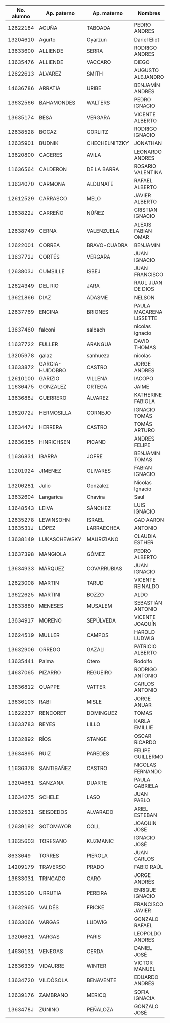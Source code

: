 No. alumno	|	Ap. paterno	|	Ap. materno	|	Nombres	|	AC1	|	AC2	|	AC3	|	AC4	|	C1	|	C2	|	C3	|
-----------------	|	-----------------	|	-----------------	|	-----------------	|	-----------------	|	-----------------	|	-----------------	|	-----------------	|	-----------------	|	-----------------	|	-----------------	|
12622184	|	ACUÑA	|	TABOADA	|	PEDRO ANDRES	|	1,8	|	4,4	|	1,00	|	1,00	|	4,00	|	1,00	|	1,00	|
13204610	|	Agurto	|	Oyarzun	|	Dariel Eliot	|	1,10	|	5,30	|	1,00	|	1,00	|	1,00	|	1,00	|	4,00	|
13633600	|	ALLIENDE	|	SERRA	|	RODRIGO ANDRES	|	1	|	1	|	1,00	|	1,00	|	1,00	|	1,00	|	5,50	|
13635476	|	ALLIENDE	|	VACCARO	|	DIEGO	|	1	|	3,5	|	1,00	|	1,00	|	2,50	|	1,00	|	6,80	|
12622613	|	ALVAREZ	|	SMITH	|	AUGUSTO ALEJANDRO	|	1,70	|	2,75	|	1,00	|	2,80	|	1,00	|	1,00	|	1,00	|
14636786	|	ARRATIA	|	URIBE	|	BENJAMÍN ANDRÉS	|	1,00	|	1,00	|	2,95	|	2,30	|	4,00	|	1,00	|	4,00	|
13632566	|	BAHAMONDES	|	WALTERS	|	PEDRO IGNACIO	|	4,25	|	3,4	|	1,00	|	1,00	|	6,20	|	7,00	|	7,00	|
13635174	|	BESA	|	VERGARA	|	VICENTE ALBERTO	|	2,7	|	6,3	|	1,00	|	5,55	|	4,00	|	7,00	|	7,00	|
12638528	|	BOCAZ	|	GORLITZ	|	RODRIGO IGNACIO	|	1,00	|	1,00	|	1,00	|	1,00	|	7,00	|	1,00	|	1,00	|
12635901	|	BUDNIK	|	CHECHELNITZKY	|	JONATHAN	|	4,3	|	4,6	|	4,15	|	3,30	|	2,50	|	1,00	|	6,80	|
13620800	|	CACERES	|	AVILA	|	LEONARDO ANDRES	|	1	|	5,1	|	1,00	|	1,00	|	1,00	|	1,00	|	1,00	|
11636564	|	CALDERON	|	DE LA BARRA	|	ROSARIO VALENTINA	|	2,4	|	1	|	1,00	|	2,00	|	5,50	|	1,00	|	1,00	|
13634070	|	CARMONA	|	ALDUNATE	|	RAFAEL ALBERTO	|	4,10	|	5,55	|	4,68	|	6,90	|	7,00	|	1,00	|	6,60	|
12612529	|	CARRASCO	|	MELO	|	JAVIER ALBERTO	|	3,15	|	4,40	|	1,00	|	1,00	|	1,00	|	4,00	|	6,80	|
1363822J	|	CARREÑO	|	NÚÑEZ	|	CRISTIAN IGNACIO	|	3,3	|	3,7	|	5,40	|	2,00	|	7,00	|	7,00	|	6,80	|
12638749	|	CERNA	|	VALENZUELA	|	ALEXIS FABIAN OMAR	|	4,90	|	7,00	|	5,48	|	4,10	|	7,00	|	1,00	|	6,80	|
12622001	|	CORREA	|	BRAVO-CUADRA	|	BENJAMIN	|	1,70	|	3,40	|	1,00	|	3,30	|	1,00	|	4,00	|	3,80	|
1363772J	|	CORTÉS	|	VERGARA	|	JUAN IGNACIO	|	5,4	|	1	|	1,00	|	1,00	|	2,50	|	1,00	|	1,00	|
1263803J	|	CUMSILLE	|	ISBEJ	|	JUAN FRANCISCO	|	1	|	1	|	1,00	|	1,00	|	1,00	|	1,00	|	1,00	|
12624349	|	DEL RIO	|	JARA	|	RAUL JUAN DE DIOS	|	2,85	|	4,4	|	1,00	|	1,30	|	4,00	|	1,00	|	1,00	|
13621866	|	DIAZ	|	ADASME	|	NELSON	|	5	|	1	|	1,00	|	1,00	|	1,20	|	1,00	|	1,00	|
12637769	|	ENCINA	|	BRIONES	|	PAULA MACARENA LISSETTE	|	2,6	|	5,9	|	2,85	|	1,20	|	5,50	|	1,00	|	6,80	|
13637460	|	falconi	|	salbach	|	nicolas ignacio 	|	1,00	|	1,00	|	1,00	|	1,00	|	3,50	|	1,00	|	6,80	|
11637722	|	FULLER	|	ARANGUA	|	DAVID THOMAS	|	3,30	|	7,00	|	1,00	|	6,10	|	7,00	|	2,00	|	1,00	|
13205978	|	galaz	|	sanhueza	|	nicolas	|	2,05	|	5,00	|	1,00	|	1,00	|	2,50	|	1,00	|	1,00	|
13633872	|	GARCIA-HUIDOBRO	|	CASTRO	|	JORGE ANDRES	|	2,7	|	6,3	|	1,00	|	1,00	|	1,00	|	1,00	|	1,00	|
12610100	|	GARIZIO	|	VILLENA	|	IACOPO	|	2,10	|	4,40	|	4,98	|	4,60	|	5,50	|	7,00	|	3,80	|
11636475	|	GONZALEZ	|	ORTEGA	|	JAIME	|	1,40	|	5,30	|	1,00	|	1,00	|	1,00	|	4,00	|	1,00	|
1363688J	|	GUERRERO	|	ÁLVAREZ	|	KATHERINE FABIOLA	|	4,1	|	2,35	|	1,00	|	2,00	|	2,00	|	1,00	|	3,70	|
1362072J	|	HERMOSILLA	|	CORNEJO	|	IGNACIO TOMÁS	|	5	|	3,9	|	4,15	|	5,00	|	3,00	|	1,00	|	1,00	|
1363447J	|	HERRERA	|	CASTRO	|	TOMÁS ARTURO	|	5,70	|	5,80	|	2,30	|	4,00	|	3,00	|	7,00	|	7,00	|
12636355	|	HINRICHSEN	|	PICAND	|	ANDRES FELIPE	|	3,55	|	1,00	|	1,00	|	1,90	|	4,00	|	1,00	|	1,00	|
11636831	|	IBARRA	|	JOFRE	|	BENJAMIN TOMAS	|	1,8	|	3	|	1,00	|	1,00	|	4,00	|	1,00	|	3,80	|
11201924	|	JIMENEZ	|	OLIVARES	|	FABIAN IGNACIO	|	2,30	|	5,50	|	5,48	|	1,20	|	6,50	|	1,00	|	4,00	|
13206281	|	Julio	|	Gonzalez	|	Nicolas Ignacio	|	2	|	1,8	|	1,00	|	1,50	|	4,00	|	1,00	|	3,80	|
13632604	|	Langarica	|	Chavira	|	Saul	|	1	|	6,75	|	1,00	|	1,00	|	6,00	|	7,00	|	4,00	|
13648543	|	LEIVA	|	SÁNCHEZ	|	LUIS IGNACIO	|	3,10	|	4,50	|	1,00	|	1,00	|	5,50	|	7,00	|	1,00	|
12635278	|	LEWINSOHN	|	ISRAEL	|	GAD AARON	|	4,3	|	4,6	|	1,00	|	2,95	|	3,00	|	1,00	|	6,80	|
1363531J	|	LÓPEZ	|	LARRAECHEA	|	ANTONIO	|	4,90	|	6,00	|	1,00	|	1,00	|	1,00	|	1,00	|	6,80	|
13638149	|	LUKASCHEWSKY	|	MAURIZIANO	|	CLAUDIA ESTHER	|	2,6	|	5,9	|	1,00	|	1,00	|	3,50	|	1,00	|	1,00	|
13637398	|	MANGIOLA	|	GÓMEZ	|	PEDRO ALBERTO	|	4,25	|	4,10	|	2,10	|	1,50	|	2,50	|	1,00	|	3,80	|
13634933	|	MÁRQUEZ	|	COVARRUBIAS	|	JUAN IGNACIO	|	3	|	4,3	|	2,80	|	1,00	|	6,50	|	1,00	|	6,80	|
12623008	|	MARTIN	|	TARUD	|	VICENTE REINALDO	|	1,00	|	3,75	|	1,80	|	1,00	|	5,50	|	1,00	|	1,00	|
13622625	|	MARTINI	|	BOZZO	|	ALDO	|	1	|	3,3	|	1,00	|	1,10	|	6,25	|	1,00	|	1,00	|
13633880	|	MENESES	|	MUSALEM	|	SEBASTIÁN ANTONIO	|	4	|	4,65	|	1,00	|	1,00	|	3,40	|	1,00	|	7,00	|
13634917	|	MORENO	|	SEPÚLVEDA	|	VICENTE JOAQUÍN	|	1	|	2	|	1,00	|	1,00	|	4,00	|	1,00	|	6,8	|
12624519	|	MULLER	|	CAMPOS	|	HAROLD LUDWIG	|	1,70	|	2,75	|	1,00	|	3,40	|	1,50	|	1,00	|	2,50	|
13632906	|	ORREGO	|	GAZALI	|	PATRICIO ALBERTO	|	4,7	|	4,3	|	1,00	|	3,50	|	2,50	|	1,00	|	1,00	|
13635441	|	Palma	|	Otero	|	Rodolfo	|	4,70	|	6,80	|	1,00	|	7,00	|	4,50	|	6,00	|	4,00	|
14637065	|	PIZARRO	|	REGUEIRO	|	RODRIGO ANTONIO	|	3,30	|	4,80	|	3,95	|	3,40	|	3,75	|	1,00	|	6,80	|
13636812	|	QUAPPE	|	VATTER	|	CARLOS ANTONIO	|	5,70	|	5,80	|	1,00	|	2,10	|	4,75	|	6,00	|	6,60	|
13636103	|	RABI	|	MISLE	|	JORGE ANUAR	|	3,3	|	3,4	|	1,90	|	2,80	|	7,00	|	1,00	|	1,00	|
11622237	|	RENCORET	|	DOMINGUEZ	|	TOMAS	|	1,00	|	1,00	|	1,00	|	1,00	|	1,00	|	1,00	|	1,00	|
13633783	|	REYES	|	LILLO	|	KARLA EMILLIE	|	2,05	|	5,00	|	1,00	|	1,70	|	3,00	|	1,00	|	6,80	|
13632892	|	RÍOS	|	STANGE	|	OSCAR RICARDO	|	3,95	|	2,35	|	2,80	|	1,00	|	2,00	|	1,00	|	6,80	|
13634895	|	RUIZ	|	PAREDES	|	FELIPE GUILLERMO	|	1,00	|	1,00	|	1,00	|	1,00	|	1,00	|	1,00	|	4,00	|
11636378	|	SANTIBAÑEZ	|	CASTRO	|	NICOLAS FERNANDO	|	1,00	|	1,00	|	1,00	|	1,20	|	2,50	|	2,00	|	1,00	|
13204661	|	SANZANA	|	DUARTE	|	PAULA GABRIELA	|	1,40	|	3,65	|	1,00	|	1,50	|	1,50	|	1,00	|	1,00	|
13634275	|	SCHELE	|	LASO	|	JUAN PABLO	|	4,30	|	3,90	|	1,00	|	1,00	|	1,00	|	7,00	|	6,60	|
13632531	|	SEISDEDOS	|	ALVARADO	|	ARIEL ESTEBAN	|	6,8	|	6,75	|	6,36	|	7,00	|	1,00	|	7,00	|	6,60	|
12639192	|	SOTOMAYOR	|	COLL	|	JOAQUIN JOSE	|	1,00	|	1,00	|	3,40	|	1,00	|	3,50	|	1,00	|	6,80	|
13635603	|	TORESANO	|	KUZMANIC	|	IGNACIO JOSÉ	|	1,7	|	5,4	|	1,00	|	3,40	|	5,00	|	1,00	|	5,50	|
8633649	|	TORRES	|	PIEROLA	|	JUAN CARLOS	|	1	|	1	|	1,10	|	1,00	|	1,00	|	1,00	|	1,00	|
14209179	|	TRAVERSO	|	PRADO	|	FABIO RAÚL	|	2,85	|	5,1	|	3,24	|	1,00	|	3,00	|	1,00	|	1,00	|
13633031	|	TRINCADO	|	CARO	|	JORGE ANDRÉS	|	1,70	|	1,00	|	2,45	|	4,20	|	2,50	|	1,00	|	1,00	|
13635190	|	URRUTIA	|	PEREIRA	|	ENRIQUE IGNACIO	|	3,3	|	3,7	|	1,00	|	1,00	|	3,50	|	1,00	|	6,60	|
13632965	|	VALDÉS	|	FRICKE	|	FRANCISCO JAVIER	|	3,95	|	6,00	|	3,40	|	2,60	|	3,00	|	1,00	|	6,80	|
13633066	|	VARGAS	|	LUDWIG	|	GONZALO RAFAEL	|	4,3	|	3,9	|	1,00	|	1,00	|	3,00	|	1,00	|	6,60	|
13206621	|	VARGAS	|	PARIS	|	LEOPOLDO ANDRES	|	3,15	|	5,75	|	1,90	|	1,50	|	4,00	|	1,00	|	3,80	|
14636131	|	VENEGAS	|	CERDA	|	DANIEL JOSÉ	|	3,25	|	6,05	|	5,48	|	7,00	|	1,00	|	1,00	|	6,80	|
12636339	|	VIDAURRE	|	WINTER	|	VICTOR MANUEL	|	2,6	|	5,1	|	1,00	|	5,00	|	5,00	|	1,00	|	6,80	|
13634720	|	VILDÓSOLA	|	BENAVENTE	|	EDUARDO ANDRÉS	|	1,00	|	6,00	|	1,00	|	7,00	|	6,00	|	2,00	|	6,80	|
12639176	|	ZAMBRANO	|	MERICQ	|	SOFIA IGNACIA	|	3,2	|	3,75	|	4,95	|	3,40	|	5,00	|	1,00	|	1,00	|
1363478J	|	ZUNINO	|	PEÑALOZA	|	GONZALO JOSÉ	|	3,55	|	6	|	1,00	|	1,00	|	5,00	|	1,00	|	1,00	|
